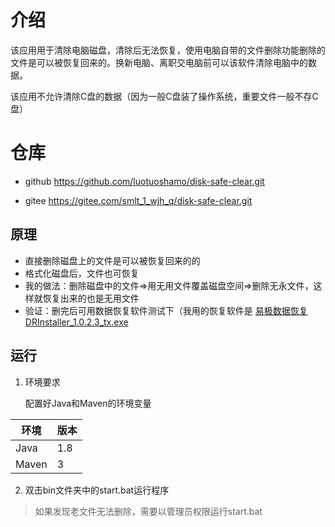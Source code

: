 # 介绍
该应用用于清除电脑磁盘，清除后无法恢复，使用电脑自带的文件删除功能删除的文件是可以被恢复回来的。换新电脑、离职交电脑前可以该软件清除电脑中的数据。

该应用不允许清除C盘的数据（因为一般C盘装了操作系统，重要文件一般不存C盘）

# 仓库

* github   https://github.com/luotuoshamo/disk-safe-clear.git

* gitee https://gitee.com/smlt_1_wjh_q/disk-safe-clear.git

  

## 原理
* 直接删除磁盘上的文件是可以被恢复回来的的
* 格式化磁盘后，文件也可恢复
* 我的做法：删除磁盘中的文件=>用无用文件覆盖磁盘空间=>删除无永文件，这样就恢复出来的也是无用文件
* 验证：删完后可用数据恢复软件测试下（我用的恢复软件是 
[易极数据恢复 DRInstaller_1.0.2.3_tx.exe ](https://gitee.com/smlt_1_wjh_q/release/blob/master/apps/%E6%98%93%E6%9E%81%E6%95%B0%E6%8D%AE%E6%81%A2%E5%A4%8DDRInstaller_1.0.2.3_tx.exe)

## 运行
1. 环境要求

   配置好Java和Maven的环境变量

| 环境  | 版本 |
| ----- | ---- |
| Java  | 1.8  |
| Maven | 3    |

2. 双击bin文件夹中的start.bat运行程序

> 如果发现老文件无法删除，需要以管理员权限运行start.bat





